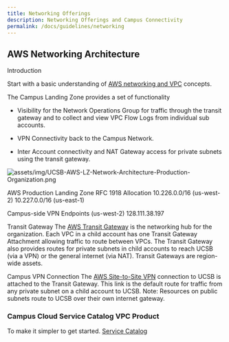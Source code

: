 ```yaml
---
title: Networking Offerings
description: Networking Offerings and Campus Connectivity
permalink: /docs/guidelines/networking
---
```


## AWS Networking Architecture

Introduction

Start with a basic understanding of [AWS networking and VPC](https://docs.aws.amazon.com/vpc/latest/userguide/what-is-amazon-vpc.html) concepts.

The Campus Landing Zone provides a set of functionality


  *   Visibility for the Network Operations Group for traffic through the transit gateway and to collect and view VPC Flow Logs from individual sub accounts.

  *   VPN Connectivity back to the Campus Network.

  *   Inter Account connectivity and NAT Gateway access for private subnets using the transit gateway.



![assets/img/UCSB-AWS-LZ-Network-Architecture-Production-Organization.png]({{site.url}}assets/img/UCSB-AWS-LZ-Network-Architecture-Production-Organization.png)


AWS Production Landing Zone
RFC 1918 Allocation
10.226.0.0/16 (us-west-2)
10.227.0.0/16 (us-east-1)

Campus-side VPN Endpoints (us-west-2)
128.111.38.197

Transit Gateway
The [AWS Transit Gateway](https://docs.aws.amazon.com/vpc/latest/tgw/what-is-transit-gateway.html) is the networking hub for the organization.  Each VPC in a child account has one Transit Gateway Attachment allowing traffic to route between VPCs.  The Transit Gateway also provides routes for private subnets in child accounts to reach UCSB (via a VPN) or the general internet (via NAT).  Transit Gateways are region-wide assets.

Campus VPN Connection
The [AWS Site-to-Site VPN](https://docs.aws.amazon.com/vpn/latest/s2svpn/VPC_VPN.html) connection to UCSB is attached to the Transit Gateway.  This link is the default route for traffic from any private subnet on a child account to UCSB.  Note: Resources on public subnets route to UCSB over their own internet gateway.

### Campus Cloud Service Catalog VPC Product

To make it simpler to get started. [Service Catalog](bestpractices/servicecatalog#VPC)
